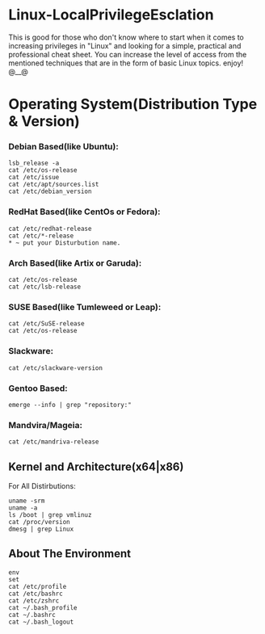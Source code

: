 # Linux-LocalPrivilegeEsclation
This is good for those who don't know where to start when it comes to increasing privileges in "Linux" and looking for a simple, practical and professional cheat sheet.
You can increase the level of access from the mentioned techniques that are in the form of basic Linux topics.
enjoy! @__@
# Operating System(Distribution Type & Version)
### Debian Based(like Ubuntu):
```
lsb_release -a
cat /etc/os-release
cat /etc/issue
cat /etc/apt/sources.list
cat /etc/debian_version
```
### RedHat Based(like CentOs or Fedora):
```
cat /etc/redhat-release
cat /etc/*-release
* ~ put your Disturbution name.
```
### Arch Based(like Artix or Garuda):
```
cat /etc/os-release
cat /etc/lsb-release
```
### SUSE Based(like Tumleweed or Leap):
```
cat /etc/SuSE-release
cat /etc/os-release
```
### Slackware:
```
cat /etc/slackware-version
```
### Gentoo Based:
```
emerge --info | grep "repository:"
```
### Mandvira/Mageia:
```
cat /etc/mandriva-release
```
## Kernel and Architecture(x64|x86)
For All Distirbutions:
```
uname -srm
uname -a
ls /boot | grep vmlinuz
cat /proc/version
dmesg | grep Linux
```
## About The Environment
```
env
set
cat /etc/profile
cat /etc/bashrc
cat /etc/zshrc
cat ~/.bash_profile
cat ~/.bashrc
cat ~/.bash_logout
```
# 









